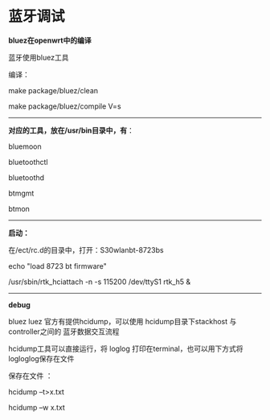 # 蓝牙调试

**bluez在openwrt中的编译**

蓝牙使用bluez工具

编译：

make package/bluez/clean

make package/bluez/compile V=s

---

**对应的工具，放在/usr/bin目录中，有**：

bluemoon

bluetoothctl

bluetoothd

btmgmt

btmon

---

**启动：**

在/ect/rc.d的目录中，打开：S30wlanbt-8723bs

echo "load 8723 bt firmware"

/usr/sbin/rtk\_hciattach -n -s 115200 /dev/ttyS1 rtk\_h5 &

---

**debug**

bluez luez 官方有提供hcidump，可以使用 hcidump目录下stackhost 与 controller之间的 蓝牙数据交互流程

hcidump工具可以直接运行，将 loglog 打印在terminal，也可以用下方式将 logloglog保存在文件

保存在文件 ：

hcidump –t&gt;x.txt

hcidump –w x.txt


